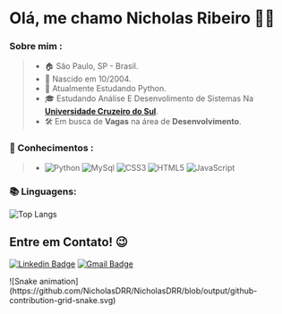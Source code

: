 # Olá, me chamo **Nicholas Ribeiro** 🧑‍💻

### Sobre mim :
> * 🏠 São Paulo, SP - Brasil.
> * 👶 Nascido em 10/2004.
> * 🐍 Atualmente Estudando Python.
> * 🎓 Estudando Análise E Desenvolimento de Sistemas Na [**Universidade Cruzeiro do Sul**](https://www.cruzeirodosul.edu.br/).
> * 🛠️ Em busca de **Vagas** na área de **Desenvolvimento**.
> 
### 🧠 Conhecimentos :
> * ![Python](https://img.shields.io/badge/-Python-181717?&logo=Python&logoColor=FFFFFF) ![MySql](https://img.shields.io/badge/-MySql-181717?&logo=MySQL&logoColor=FFFFFF) ![CSS3](https://img.shields.io/badge/-CSS-181717?&logo=CSS3&logoColor=FFFFFF) ![HTML5](https://img.shields.io/badge/-HTML-181717?&logo=HTML5&logoColor=FFFFFF) ![JavaScript](https://img.shields.io/badge/-JS-181717?&logo=JavaScript&logoColor=FFFFFF)

### 📚 Linguagens: 
![Top Langs](https://github-readme-stats.vercel.app/api/top-langs/?username=NicholasDRR&layout=hide_border=true&theme=highcontrast&show_icons=true&hide=HTML,CSS)
## **Entre em Contato!** 😉

[![Linkedin Badge](https://img.shields.io/badge/-LinkedIn-blue?style=flat-square&logo=Linkedin&logoColor=white&link=https://www.linkedin.com/in/nicholas-ribeiro-py)](https://www.linkedin.com/in/nicholas-ribeiro-py)
 [![Gmail Badge](https://img.shields.io/badge/-Gmail-c14438?style=flat-square&logo=Gmail&logoColor=white&link=mailto:nicholasreis48@gmail.com)](mailto:nicholasreis48@gmail.com)
<div>
  ![Snake animation](https://github.com/NicholasDRR/NicholasDRR/blob/output/github-contribution-grid-snake.svg)
</div>
